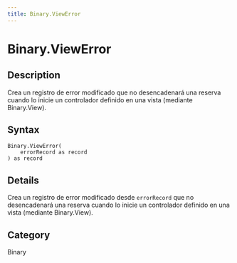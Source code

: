 ```yaml
---
title: Binary.ViewError
---
```


# Binary.ViewError


## Description

Crea un registro de error modificado que no desencadenará una reserva cuando lo inicie un controlador definido en una vista (mediante Binary.View).


## Syntax

```powerquery
Binary.ViewError(
    errorRecord as record
) as record
```


## Details

Crea un registro de error modificado desde <code>errorRecord</code> que no desencadenará una reserva cuando lo inicie un controlador definido en una vista (mediante Binary.View).



## Category
Binary
